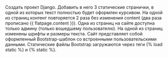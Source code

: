 Создать проект Django.
Добавить в него 3 статические странички, в одной из которых текст полностью будет оформлен курсивом.
На одной из страниц контент повторяется 2 раза без изменения content (два раза прописано {{ flatpage.content }}).
Одна из страниц на сайте доступна только админу (только вошедшему пользователю).
На одной из страниц изменены шрифты и размеры текста.
Сайт представляет собой оформленный Bootstrap-шаблон со встроенными пользовательскими данными.
Статические файлы Bootstrap загружаются через теги {% load static %} и {% static %}.
